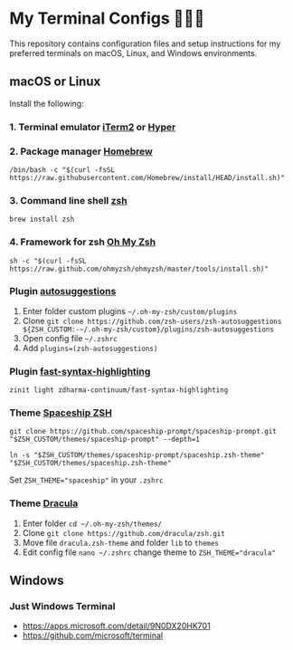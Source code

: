 # My Terminal Configs 👨🏼‍💻

This repository contains configuration files and setup instructions for my preferred terminals on macOS, Linux, and Windows environments.

## macOS or Linux

Install the following:

### 1. Terminal emulator [iTerm2](https://iterm2.com/) or [Hyper](https://hyper.is/)

### 2. Package manager [Homebrew](https://brew.sh/)

`/bin/bash -c "$(curl -fsSL https://raw.githubusercontent.com/Homebrew/install/HEAD/install.sh)"`

### 3. Command line shell [zsh](https://github.com/ohmyzsh/ohmyzsh/wiki/Installing-ZSH) 

`brew install zsh`

### 4. Framework for zsh [Oh My Zsh](https://ohmyz.sh/#curl-tab)

`sh -c "$(curl -fsSL https://raw.github.com/ohmyzsh/ohmyzsh/master/tools/install.sh)"`

### Plugin [autosuggestions](https://github.com/zsh-users/zsh-autosuggestions)

1. Enter folder custom plugins `~/.oh-my-zsh/custom/plugins`
2. Clone `git clone https://github.com/zsh-users/zsh-autosuggestions ${ZSH_CUSTOM:-~/.oh-my-zsh/custom}/plugins/zsh-autosuggestions`
3. Open config file `~/.zshrc`
4. Add `plugins=(zsh-autosuggestions)`

### Plugin [fast-syntax-highlighting](https://github.com/zdharma-continuum/fast-syntax-highlighting)

`zinit light zdharma-continuum/fast-syntax-highlighting`

### Theme [Spaceship ZSH]()

`git clone https://github.com/spaceship-prompt/spaceship-prompt.git "$ZSH_CUSTOM/themes/spaceship-prompt" --depth=1`

`ln -s "$ZSH_CUSTOM/themes/spaceship-prompt/spaceship.zsh-theme" "$ZSH_CUSTOM/themes/spaceship.zsh-theme"`

Set `ZSH_THEME="spaceship"` in your `.zshrc`

### Theme [Dracula](https://draculatheme.com/zsh)

1. Enter folder `cd ~/.oh-my-zsh/themes/`
2. Clone `git clone https://github.com/dracula/zsh.git`
3. Move file `dracula.zsh-theme` and folder `lib` to `themes`
4. Edit config file `nano ~/.zshrc` change theme to `ZSH_THEME="dracula"`


## Windows

### Just Windows Terminal
- https://apps.microsoft.com/detail/9N0DX20HK701
- https://github.com/microsoft/terminal


